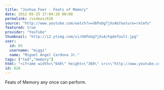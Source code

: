 ```yaml
---
title: "Joshua Foer - Feats of Memory"
date: 2012-05-25 17:04:28 00:00
permalink: /videos/626
source: "http://www.youtube.com/watch?v=U6PoUg7jXsA&feature=relmfu"
featured: true
provider: "YouTube"
thumbnail: "http://i2.ytimg.com/vi/U6PoUg7jXsA/hqdefault.jpg"
user:
  id: 65
  username: "miggi"
  name: "Miguel Angel Cardona Jr."
tags: ["ted","memory"]
html: "<iframe width=\"640\" height=\"360\" src=\"http://www.youtube.com/embed/U6PoUg7jXsA?wmode=transparent&fs=1&feature=oembed\" frameborder=\"0\" allowfullscreen></iframe>"
id: 626
---
```


Feats of Memory any once can perform.